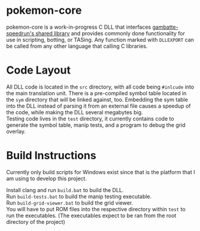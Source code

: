 # pokemon-core

pokemon-core is a work-in-progress C DLL that interfaces [gambatte-speedrun's shared library](https://github.com/pokemon-speedrunning/gambatte-core) and provides commonly done functionality for use in scripting, botting, or TASing. Any function marked with `DLLEXPORT` can be called from any other language that calling C libraries.

# Code Layout

All DLL code is located in the `src` directory, with all code being `#inlcude` into the main translation unit. There is a pre-compiled symbol table located in the `sym` directory that will be linked against, too. Embedding the sym table into the DLL instead of parsing it from an external file causes a speedup of the code, while making the DLL several megabytes big.  
Testing code lives in the `test` directory, it currently contains code to generate the symbol table, manip tests, and a program to debug the grid overlay.

# Build Instructions

Currently only build scripts for Windows exist since that is the platform that I am using to develop this project.  

Install clang and run `build.bat` to build the DLL.  
Run `build-tests.bat` to build the manip testing executable.  
Run `build-grid-viewer.bat` to build the grid viewer.  
You will have to put ROM files into the respective directory within `test` to run the executables. (The executables expect to be ran from the root directory of the project)
